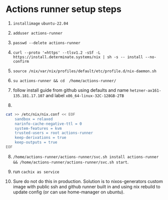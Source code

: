 # Actions runner setup steps

1. `installimage` `ubuntu-22.04`
2. `adduser actions-runner`
3. `passwd --delete actions-runner` 
4. `curl --proto '=https' --tlsv1.2 -sSf -L https://install.determinate.systems/nix | sh -s -- install --no-confirm`
5. `source /nix/var/nix/profiles/default/etc/profile.d/nix-daemon.sh`
6. `su actions-runner && cd  /home/actions-runner/`
7. follow install guide from github using defaults and name `hetzner-ax161-135.181.17.107` and label `x86_64-linux-32C-128GB-2TB`

8. 
```bash
cat >> /etc/nix/nix.conf << EOF
    sandbox = relaxed
    narinfo-cache-negative-ttl = 0      
    system-features = kvm     
    trusted-users = root actions-runner
    keep-derivations = true
    keep-outputs = true
EOF
```

8. `/home/actions-runner/actions-runner/svc.sh install actions-runner && /home/actions-runner/actions-runner/svc.sh start`.

9. run `cachix as service`

10.  Sure do not do this in production. Solution is to nixos-generators custom image with public ssh and github runner built in and using nix rebuild to update config (or can use home-manager on ubuntu). 